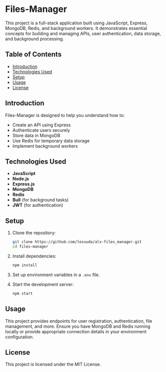 # Files-Manager

This project is a full-stack application built using JavaScript, Express, MongoDB, Redis, and background workers. It demonstrates essential concepts for building and managing APIs, user authentication, data storage, and background processing.

## Table of Contents

- [Introduction](#introduction)
- [Technologies Used](#technologies-used)
- [Setup](#setup)
- [Usage](#usage)
- [License](#license)

## Introduction

Files-Manager is designed to help you understand how to:

- Create an API using Express
- Authenticate users securely
- Store data in MongoDB
- Use Redis for temporary data storage
- Implement background workers

## Technologies Used

- **JavaScript**
- **Node.js**
- **Express.js**
- **MongoDB**
- **Redis**
- **Bull** (for background tasks)
- **JWT** (for authentication)

## Setup

1. Clone the repository:

   ```bash
   git clone https://github.com/lesuuda/alx-files_manager.git
   cd files-manager
   ```

2. Install dependencies:

   ```bash
   npm install
   ```

3. Set up environment variables in a `.env` file.

4. Start the development server:

   ```bash
   npm start
   ```

## Usage

This project provides endpoints for user registration, authentication, file management, and more. Ensure you have MongoDB and Redis running locally or provide appropriate connection details in your environment configuration.

## License

This project is licensed under the MIT License.
